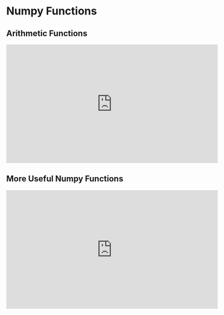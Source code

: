 # Numpy Functions

## Arithmetic Functions

<iframe width="560" height="315" src="https://www.youtube.com/embed/L08CX-XQqmU" title="YouTube video player" frameborder="0" allow="accelerometer; autoplay; clipboard-write; encrypted-media; gyroscope; picture-in-picture" allowfullscreen></iframe>

## More Useful Numpy Functions

<iframe width="560" height="315" src="https://www.youtube.com/embed/q3FyV3SJfWU" title="YouTube video player" frameborder="0" allow="accelerometer; autoplay; clipboard-write; encrypted-media; gyroscope; picture-in-picture" allowfullscreen></iframe>